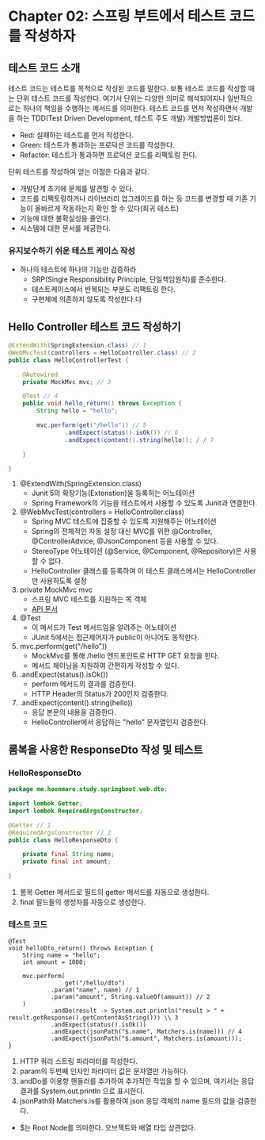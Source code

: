 # Chapter 02: 스프링 부트에서 테스트 코드를 작성하자

## 테스트 코드 소개
테스트 코드는 테스트를 목적으로 작성된 코드를 말한다. 보통 테스트 코드를 작성할 때는 단위 테스트 코드를 작성한다.
여기서 단위는 다양한 의미로 해석되어지나 일반적으로는 하나의 책임을 수행하는 메서드를 의미한다.
테스트 코드를 먼저 작성하면서 개발을 하는 TDD(Test Driven Development, 테스트 주도 개발) 개발방법론이 있다.
* Red: 실패하는 테스트를 먼저 작성한다.
* Green: 테스트가 통과하는 프로덕션 코드를 작성한다.
* Refactor: 테스트가 통과하면 프로덕션 코드를 리팩토링 한다.

단위 테스트를 작성하여 얻는 이점은 다음과 같다.
* 개발단계 초기에 문제를 발견할 수 있다.
* 코드를 리팩토링하거나 라이브러리 업그레이드를 하는 등 코드를 변경할 때 기존 기능이 올바르게 작동하는지 확인 할 수 있다(회귀 테스트)
* 기능에 대한 불확실성을 줄인다.
* 시스템에 대한 문서를 제공한다.

### 유지보수하기 쉬운 테스트 케이스 작성
* 하나의 테스트에 하나의 기능만 검증하라
  * SRP(Single Responsibility Principle, 단일책임원칙)를 준수한다.
  * 테스트케이스에서 반복되는 부분도 리팩토링 한다.
  * 구현체에 의존하지 않도록 작성한다.다

## Hello Controller 테스트 코드 작성하기
```java
@ExtendWith(SpringExtension.class) // 1
@WebMvcTest(controllers = HelloController.class) // 2
public class HelloControllerTest {

    @Autowired
    private MockMvc mvc; // 3

    @Test // 4
    public void hello_return() throws Exception {
        String hello = "hello";

        mvc.perform(get("/hello")) // 5
                .andExpect(status().isOk()) // 6
                .andExpect(content().string(hello)); / / 7

    }

}

```
1. @ExtendWith(SpringExtension.class)
    * Junit 5의 확장기능(Extenstion)을 등록하는 어노테이션
    * Spring Framework의 기능을 테스트에서 사용할 수 있도록 Junit과 연결한다.
2. @WebMvcTest(controllers = HelloController.class)
    * Spring MVC 테스트에 집중할 수 있도록 지원해주는 어노테이션
    * Spring의 전체적인 자동 설정 대신 MVC를 위한 @Controller, @ControllerAdvice, @JsonComponent 등을 사용할 수 있다.
    * StereoType 어노테이션 (@Service, @Component, @Repository)은 사용할 수 없다.
    * HelloController 클래스를 등록하여 이 테스트 클래스에서는 HelloController만 사용하도록 설정
3. private MockMvc mvc
    * 스프링 MVC 테스트를 지원하는 목 객체
    * [API 문서](https://docs.spring.io/spring-framework/docs/current/javadoc-api/org/springframework/test/web/servlet/MockMvc.html)
4. @Test
    * 이 메서드가 Test 메서드임을 알려주는 어노테이션
    * JUnit 5에서는 접근제어자가 public이 아니어도 동작한다.
5. mvc.perform(get("/hello"))
    * MockMvc를 통해 /hello 엔드포인트로 HTTP GET 요청을 한다.
    * 메서드 체이닝을 지원하여 간편하게 작성할 수 있다.
6. .andExpect(status().isOk())
    * perform 메서드의 결과를 검증한다.
    * HTTP Header의 Status가 200인지 검증한다.
7. .andExpect(content().string(hello))
    * 응답 본문의 내용을 검증한다.
    * HelloController에서 응답하는 "hello" 문자열인지 검증한다.


## 롬복을 사용한 ResponseDto 작성 및 테스트

### HelloResponseDto
```java
package me.hoonmaro.study.springboot.web.dto;

import lombok.Getter;
import lombok.RequiredArgsConstructor;

@Getter // 1
@RequiredArgsConstructor // 2
public class HelloResponseDto {

    private final String name;
    private final int amount;

}
```
1. 롬복 Getter 메서드로 필드의 getter 메서드를 자동으로 생성한다.
2. final 필드들의 생성자를 자동으로 생성한다.

### 테스트 코드 
```
@Test
void helloDto_return() throws Exception {
    String name = "hello";
    int amount = 1000;

    mvc.perform(
                get("/hello/dto")
            .param("name", name) // 1
            .param("amount", String.valueOf(amount)) // 2
    )
            .andDo(result -> System.out.println("result > " + result.getResponse().getContentAsString())) \\ 3
            .andExpect(status().isOk())
            .andExpect(jsonPath("$.name", Matchers.is(name))) // 4
            .andExpect(jsonPath("$.amount", Matchers.is(amount)));
}
```
1. HTTP 쿼리 스트링 파라미터를 작성한다. 
2. param의 두번째 인자인 파라미터 값은 문자열만 가능하다.
3. andDo를 이용항 핸들러를 추가하여 추가적인 작업을 할 수 있으며, 여기서는 응답 결과를 System.out.println 으로 표시한다.
4. jsonPath와 Matchers.is를 활용하여 json 응답 객체의 name 필드의 값을 검증한다.
  * $는 Root Node를 의미한다. 오브젝트와 배열 타입 상관없다.